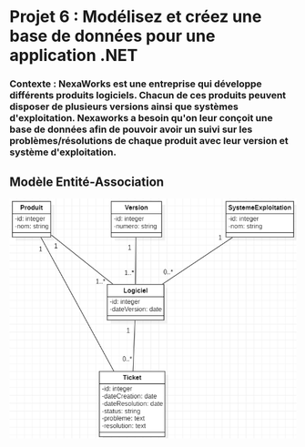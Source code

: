 # Projet 6 : Modélisez et créez une base de données pour une application .NET

### Contexte : NexaWorks est une entreprise qui développe différents produits logiciels. Chacun de ces produits peuvent disposer de plusieurs versions ainsi que systèmes d'exploitation. Nexaworks a besoin qu'on leur conçoit une base de données afin de pouvoir avoir un suivi sur les problèmes/résolutions de chaque produit avec leur version et système d'exploitation.

## Modèle Entité-Association
![Diagramme E-A](DiagrammeNexaWorks.PNG)


